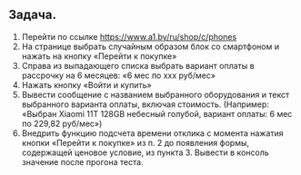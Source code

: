 ## Задача.
1.	Перейти по ссылке https://www.a1.by/ru/shop/c/phones 
2.	На странице выбрать случайным образом блок со смартфоном и нажать на кнопку «Перейти к покупке»
3.	Справа из выпадающего списка выбрать вариант оплаты в рассрочку на 6 месяцев: «6 мес по ххх руб/мес»
4.	Нажать кнопку «Войти и купить»
5.	Вывести сообщение с названием выбранного оборудования и текст выбранного варианта оплаты, включая стоимость. (Например: «Выбран Xiaomi 11T 128GB небесный голубой, вариант оплаты: 6 мес по 229,82 руб/мес»)
6.	Внедрить функцию подсчета времени отклика с момента нажатия кнопки «Перейти к покупке» из п. 2 до появления формы, содержащей ценовое условие, из пункта 3. Вывести в консоль значение после прогона теста.
